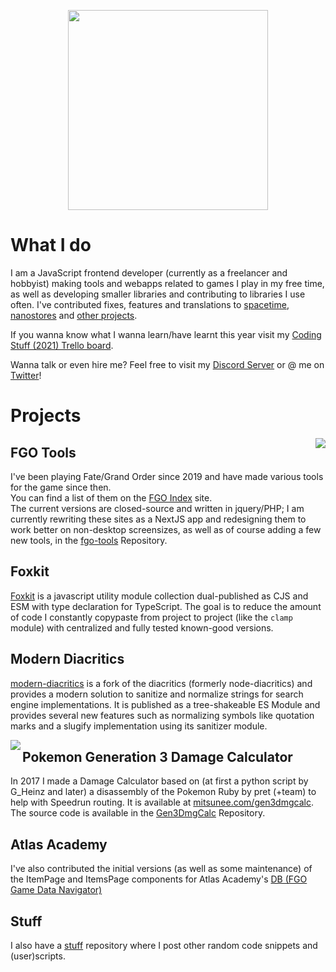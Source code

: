 <p align="center">
<img src="https://www.mitsunee.com/assets/img/logo3.png" width="320px">
</p>

# What I do
I am a JavaScript frontend developer (currently as a freelancer and hobbyist) making tools and webapps related to games I play in my free time, as well as developing smaller libraries and contributing to libraries I use often. I've contributed fixes, features and translations to [spacetime](https://github.com/spencermountain/spacetime), [nanostores](https://github.com/nanostores/nanostores) and [other projects](https://github.com/pulls?q=author%3Amitsunee+-user%3Amitsunee+is%3Apr+is%3Amerged+).

If you wanna know what I wanna learn/have learnt this year visit my [Coding Stuff (2021) Trello board](https://trello.com/b/w68tfAQP/coding-stuff-2021).

Wanna talk or even hire me? Feel free to visit my [Discord Server](https://discord.gg/ZncPkjw) or @ me on [Twitter](https://twitter.com/Mitsunee)!

# Projects

<img src="https://www.mitsunee.com/fgo/assets/icons/fgo-index.png" align="right">

## FGO Tools
I've been playing Fate/Grand Order since 2019 and have made various tools for the game since then.  
You can find a list of them on the [FGO Index](https://www.mitsunee.com/fgo/) site.  
The current versions are closed-source and written in jquery/PHP; I am currently rewriting these sites as a NextJS app and redesigning them to work better on non-desktop screensizes, as well as of course adding a few new tools, in the [fgo-tools](https://github.com/Mitsunee/fgo-tools) Repository.

## Foxkit
[Foxkit](https://github.com/foxkit-js) is a javascript utility module collection dual-published as CJS and ESM with type declaration for TypeScript. The goal is to reduce the amount of code I constantly copypaste from project to project (like the `clamp` module) with centralized and fully tested known-good versions.

## Modern Diacritics
[modern-diacritics](https://github.com/Mitsunee/modern-diacritics) is a fork of the diacritics (formerly node-diacritics) and provides a modern solution to sanitize and normalize strings for search engine implementations. It is published as a tree-shakeable ES Module and provides several new features such as normalizing symbols like quotation marks and a slugify implementation using its sanitizer module.

<img src="https://www.mitsunee.com/gen3dmgcalc/i/mons/icons/384.png" align="left">

## Pokemon Generation 3 Damage Calculator
In 2017 I made a Damage Calculator based on (at first a python script by G_Heinz and later) a disassembly of the Pokemon Ruby by pret (+team) to help with Speedrun routing. It is available at [mitsunee.com/gen3dmgcalc](https://www.mitsunee.com/gen3dmgcalc). The source code is available in the [Gen3DmgCalc](https://github.com/Mitsunee/Gen3DmgCalc) Repository.

## Atlas Academy
I've also contributed the initial versions (as well as some maintenance) of the ItemPage and ItemsPage components for Atlas Academy's [DB (FGO Game Data Navigator)](https://apps.atlasacademy.io/db/)

## Stuff
I also have a [stuff](https://github.com/Mitsunee/stuff) repository where I post other random code snippets and (user)scripts.
